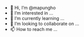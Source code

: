 - 👋 Hi, I’m @mapungho
- 👀 I’m interested in ...
- 🌱 I’m currently learning ...
- 💞️ I’m looking to collaborate on ...
- 📫 How to reach me ...

<!---
mapungho/mapungho is a ✨ special ✨ repository because its `README.md` (this file) appears on your GitHub profile.
You can click the Preview link to take a look at your changes.
--->
